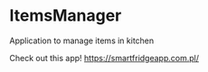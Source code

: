 # ItemsManager
Application to manage items in kitchen

Check out this app!
https://smartfridgeapp.com.pl/
